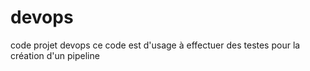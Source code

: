 # devops
code projet devops
ce code est d'usage à effectuer des testes pour la création d'un pipeline 
